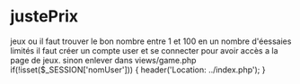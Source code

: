 # justePrix
jeux ou il faut trouver le bon nombre entre 1 et 100 en un nombre d'éessaies limités
il faut créer un compte user et se connecter pour avoir accès a la page de jeux.
sinon enlever dans views/game.php  
    if(!isset($_SESSION['nomUser'])) {
        header('Location: ../index.php');
    }
